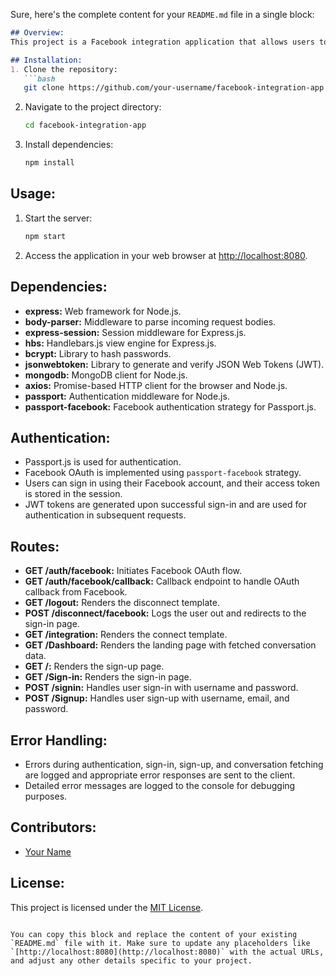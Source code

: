 Sure, here's the complete content for your `README.md` file in a single block:

```markdown
## Overview:
This project is a Facebook integration application that allows users to authenticate via Facebook OAuth, fetch conversations using the Facebook Graph API, and perform basic CRUD operations on user accounts stored in a MongoDB database. The server is built using Node.js with Express.js framework, and it utilizes various npm packages such as `passport`, `bcrypt`, `jsonwebtoken`, and `axios`. The front-end is rendered using Handlebars (hbs) templates.

## Installation:
1. Clone the repository:
   ```bash
   git clone https://github.com/your-username/facebook-integration-app.git
   ```
2. Navigate to the project directory:
   ```bash
   cd facebook-integration-app
   ```
3. Install dependencies:
   ```bash
   npm install
   ```

## Usage:
1. Start the server:
   ```bash
   npm start
   ```
2. Access the application in your web browser at [http://localhost:8080](http://localhost:8080).

## Dependencies:
- **express:** Web framework for Node.js.
- **body-parser:** Middleware to parse incoming request bodies.
- **express-session:** Session middleware for Express.js.
- **hbs:** Handlebars.js view engine for Express.js.
- **bcrypt:** Library to hash passwords.
- **jsonwebtoken:** Library to generate and verify JSON Web Tokens (JWT).
- **mongodb:** MongoDB client for Node.js.
- **axios:** Promise-based HTTP client for the browser and Node.js.
- **passport:** Authentication middleware for Node.js.
- **passport-facebook:** Facebook authentication strategy for Passport.js.

## Authentication:
- Passport.js is used for authentication.
- Facebook OAuth is implemented using `passport-facebook` strategy.
- Users can sign in using their Facebook account, and their access token is stored in the session.
- JWT tokens are generated upon successful sign-in and are used for authentication in subsequent requests.

## Routes:
- **GET /auth/facebook:** Initiates Facebook OAuth flow.
- **GET /auth/facebook/callback:** Callback endpoint to handle OAuth callback from Facebook.
- **GET /logout:** Renders the disconnect template.
- **POST /disconnect/facebook:** Logs the user out and redirects to the sign-in page.
- **GET /integration:** Renders the connect template.
- **GET /Dashboard:** Renders the landing page with fetched conversation data.
- **GET /:** Renders the sign-up page.
- **GET /Sign-in:** Renders the sign-in page.
- **POST /signin:** Handles user sign-in with username and password.
- **POST /Signup:** Handles user sign-up with username, email, and password.

## Error Handling:
- Errors during authentication, sign-in, sign-up, and conversation fetching are logged and appropriate error responses are sent to the client.
- Detailed error messages are logged to the console for debugging purposes.

## Contributors:
- [Your Name](https://github.com/your-username)

## License:
This project is licensed under the [MIT License](LICENSE).
```

You can copy this block and replace the content of your existing `README.md` file with it. Make sure to update any placeholders like `[http://localhost:8080](http://localhost:8080)` with the actual URLs, and adjust any other details specific to your project.
